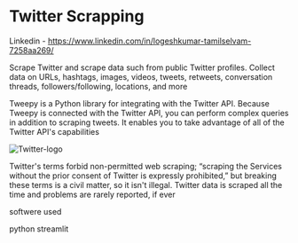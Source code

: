 # Twitter Scrapping

Linkedin - https://www.linkedin.com/in/logeshkumar-tamilselvam-7258aa269/

Scrape Twitter and scrape data such from public Twitter profiles. Collect data on URLs, hashtags, images, videos, tweets, retweets, conversation threads, followers/following, locations, and more

Tweepy is a Python library for integrating with the Twitter API. Because Tweepy is connected with the Twitter API, you can perform complex queries in addition to scraping tweets. It enables you to take advantage of all of the Twitter API's capabilities

![Twitter-logo](https://user-images.githubusercontent.com/125792268/230791182-4f2abac8-08b2-4680-95ff-ee8cd32fc121.jpg)


Twitter's terms forbid non-permitted web scraping; “scraping the Services without the prior consent of Twitter is expressly prohibited,” but breaking these terms is a civil matter, so it isn't illegal. Twitter data is scraped all the time and problems are rarely reported, if ever

softwere used

python
streamlit
